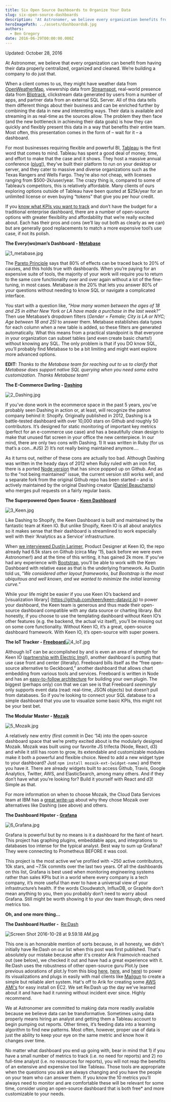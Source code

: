 ```yaml
---
title: Six Open Source Dashboards to Organize Your Data
slug: six-open-source-dashboards
description: 'At Astronomer, we believe every organization benefits from having data properly centralized, organized and cleaned. We’re building a company to do just that.'
heroImagePath: ../assets/dashboardsB.jpg
authors:
  - Ben Gregory
date: 2016-06-29T00:00:00.000Z
---
```


Updated: October 28, 2016

At Astronomer, we believe that every organization can benefit from having their data properly centralized, organized and cleaned. We’re building a company to do just that.

When a client comes to us, they might have weather data from [OpenWeatherMap](https://openweathermap.org), viewership data from [Streamspot](https://streamspot.com/), real-world presence data from [Bliptrack](https://bliptrack.com/), clickstream data generated by users from a number of apps, and partner data from an external SQL Server. All of this data tells them different things about their business and can be enriched further by combining the data in new and interesting ways. Their data is available and streaming in as real-time as the sources allow. The problem they then face (and the new bottleneck in achieving their data goals) is how they can quickly and flexibly present this data in a way that benefits their entire team. Most often, this presentation comes in the form of – wait for it – a dashboard.

For most businesses requiring flexible and powerful BI, [Tableau](https://tableau.com) is the first word that comes to mind. Tableau has spent a good deal of money, time, and effort to make that the case and it shows. They host a massive annual conference ([plug!](https://tc16.tableau.com/)), they’ve built their platform to run on your desktop or server, and they cater to massive and diverse organizations such as the Texas Rangers and Wells Fargo. They’re also not cheap, with licenses ranging from $500-2k/user/year. The crazy thing is, compared to some of Tableau’s competitors, this is relatively affordable. Many clients of ours exploring options outside of Tableau have been quoted at $25k/year for an unlimited license or even buying “tokens” that give you per hour credit.

If you [know what KPIs you want to track](http://www.astronomer.io/blog/5-ways-to-make-sure-your-analytics-spark-growth/) and don’t have the budget for a traditional enterprise dashboard, there are a number of open-source options with greater flexibility and affordability that we’re really excited about. Each has their pros and cons (we’ll lay out both as clearly as we can) but are generally good replacements to match a more expensive tool’s use case, if not its polish.

**The Every(wo)man’s Dashboard - [Metabase](https://github.com/metabase/metabase)**

![1_metabase.jpg](../assets/1_metabase.jpg)

The [Pareto Principle](https://en.wikipedia.org/wiki/Pareto_principle) says that 80% of effects can be traced back to 20% of causes, and this holds true with dashboards. When you’re paying for an expensive suite of tools, the majority of your work will require you to return to the same core functionality over and over again without a lot of the fine-tuning, in most cases. Metabase _is_ the 20% that lets you answer 80% of your questions without needing to know SQL or navigate a complicated interface.

You start with a question like, _”How many women between the ages of 18 and 25 in either New York or LA have made a purchase in the last week?”_ Then use Metabase’s dropdown filters (_Gender = Female; City is LA or NYC; Age between 18 and 25)_ to answer them. Metabase establishes data types for each column when a new table is added, so these filters are generated automatically. What this means from a practical standpoint is that everyone in your organization can subset tables (and even create basic charts!) without knowing any SQL. The only problem is that if you DO know SQL, you’ll probably find Metabase to be a bit limiting and might want explore more advanced options.

**EDIT:** _Thanks to the Metabase team for reaching out to us to clarify that Metabase does support native SQL querying when you need some extra customization. Thanks Metabase team!_

**The E-Commerce Darling - [Dashing](https://github.com/Shopify/dashing)**

![2_Dashing.jpg](../assets/2_Dashing.jpg)

If you’ve done work in the ecommerce space in the past 5 years, you’ve probably seen Dashing in action or, at least, will recognize the patron company behind it: Shopify. Originally published in 2012, Dashing is a battle-tested dashboard with over 10,000 stars on Github and roughly 50 contributors. It’s designed for static monitoring of important key metrics (perfect for an e-commerce use case) and has a beautifully clean design to make that unused flat screen in your office the new centerpiece. In our mind, there are only two cons with Dashing. 1) It was written in Ruby (for us that’s a con...#JS) 2) It’s not really being maintained anymore....

As it turns out, neither of these cons are actually too bad. Although Dashing was written in the heady days of 2012 when Ruby ruled with an iron fist, there is a ported [Node version](https://github.com/fabiocaseri/dashing-js) that has since popped up on Github. And as to the “not being maintained” issue, the current version still works well, and a separate fork from the original Github repo has been started – and is actively maintained by the original Dashing creator ([Daniel Beauchamp](https://github.com/pushmatrix)) who merges pull requests on a fairly regular basis.

**The Superpowered Open Source - [Keen Dashboard](https://keen.github.io/dashboards/)**

![3_Keen.jpg](../assets/3_Keen.jpg)

Like Dashing to Shopify, the Keen Dashboard is built and maintained by the fantastic team at Keen IO. But unlike Shopify, Keen IO is all about analytics so it makes sense that their dashboard is streamlined to work especially well with their ‘Analytics as a Service’ infrastructure.

When [we interviewed Dustin Larimer](https://www.astronomer.io/blog/way-more-an-interview-with-dustin-larimer), Product Designer at Keen IO, the repo already had 6.5k stars on Github (circa May ’15, back before we were even Astronomer!) and at the time of this writing, it has gained 2k more. If you’ve had any experience with [Bootstrap](https://getbootstrap.com/), you’ll be able to work with the Keen Dashboard with relative ease as that is the underlying framework. As Dustin told us, “_We considered other layout frameworks, but Bootstrap is the most ubiquitous and well known, and we wanted to minimize the initial learning curve._”

While your life might be easier if you use Keen IO’s backend and [visualization library] (https://github.com/keen/keen-dataviz.js) to power your dashboard, the Keen team is generous and thus made their open-source dashboard compatible with any data source or charting library. But honestly, if you choose to use the templating dashboard without Keen IO’s other features (e.g. the backend, the actual viz itself), you’ll be missing out on some core functionality. Without Keen IO, it’s a great, open-source dashboard framework. With Keen IO, it’s open-source with super powers.

**The IoT Tracker - [Freeboard](https://github.com/Freeboard/freeboard)**![4_IoT.jpg](../assets/4_IoT.jpg)

Although IoT can be accomplished by and is even an area of strength for Keen IO ([partnership with Electric Imp](https://keen.io/blog/88522353601/electric-imp-keen-io-iot-analytics-magic)!), another dashboard is putting that use case front and center (literally). Freeboard bills itself as the “free open-source alternative to Geckboard,” another dashboard that allows chart embedding from various tools and services. Freeboard is written in Node and has an [easy-to-follow architecture](https://freeboard.github.io/freeboard/docs/plugin_example.html) for building your own plugin. The biggest (perhaps only) con that we can see is that Freeboard _seemingly_ only supports event data (read: real-time, JSON objects) but doesn’t pull from databases. So if you’re looking to connect your SQL database to a simple dashboard that you use to visualize some basic KPIs, this might not be your best bet.

**The Modular Master - [Mozaik](https://github.com/plouc/mozaik)**

![5_Mozaik.jpg](../assets/5_Mozaik.jpg)

A relatively new entry (first commit in Dec ‘14) into the open-source dashboard space that we’re pretty excited about is the modularly designed Mozaik. Mozaik was built using our favorite JS trifecta (Node, React, d3) and while it still has room to grow, its extendable and customizable modules make it both a powerful and flexible choice. Need to add a new widget type to your dashboard? Just `npm install mozaik-ext-{widget-name}` and there you have it. There are already widgets built to access Github, Travis, Google Analytics, Twitter, AWS, and ElasticSearch, among many others. And if they don’t have what you’re looking for? Build it yourself with React and d3! Simple as that.

For more information on when to choose Mozaik, the Cloud Data Services team at IBM has a [great write-up](https://developer.ibm.com/clouddataservices/2015/12/01/humans-vs-apache-spark-building-our-rock-paper-scissors-game/) about why they chose Mozaik over alternatives like Dashing (see above) and others.

**The Dashboard Hipster - [Grafana](https://github.com/grafana/grafana)**

![6_Grafana.jpg](../assets/6_Grafana.jpg)

Grafana is powerful but by no means is it a dashboard for the faint of heart. This project has graphing plugins, embeddable apps, and integrations to databases too intense for the typical analyst. Best way to sum up Grafana? They were connecting to Prometheus BEFORE it was cool.

This project is the most active we’ve profiled with ~250 active contributors, 10k stars, and ~7.5k commits over the last two years. Of all the dashboards on this list, Grafana is best used when monitoring engineering systems rather than sales KPIs but in a world where every company is a tech company, it’s more useful than ever to have a universal view of your infrastructure’s health. If the words Cloudwatch, InfluxDB, or Graphite don’t mean anything to you, then you probably don’t need to worry about Grafana. Still might be worth showing it to your dev team though; devs need metrics too.

**Oh, and one more thing...**

**The Dashboard Hustler&nbsp;-&nbsp;** [Re:Dash](https://github.com/getredash/redash)

![Screen Shot 2016-10-28 at 9.59.18 AM.jpg](../assets/ScreenShot2016-10-28at9.59.18AM.jpg)

This one is an honorable mention of sorts because, in all honesty, we didn't initially have Re:Dash on our list when this post was first published. That's absolutely our mistake because after it's creator Arik Fraimovich reached out (see below), we checked it out and have had a great experience with it. Re:Dash uses the robustness of other open-source guru Plot.ly (see previous adorations of plot.ly from this blog [here](https://medium.com/the-astronomer-journey/what-i-learned-from-analyzing-1700-blog-posts-4a607431a32f#.5br7nk5xh), [here](https://www.astronomer.io/blog/what-i-learned-from-analyzing-1700-blog-posts-part-ii), and [here](https://www.astronomer.io/blog/data-in-basketball)) to power its&nbsp;visualizations and plugs in easily with mail clients like [Mailgun](https://mailgun.com) to create a simple but reliable alert system. Hat's off to Arik for creating some [AWS AMI's](https://docs.redash.io/en/latest/setup.html) for easy install on EC2. We&nbsp;set Re:Dash up the day we've learned about it and have had it running without incident ever since. Highly recommend.

We at Astronomer are committed to making data more readily available because we believe data can be transformative. Sometimes using data properly means hiring an analyst and getting them a Tableau account to begin pumping out reports. Other times, it’s feeding data into a learning algorithm to find new patterns. Most often, however, proper use of data is just the ability to keep your eye on the same metric and know how it changes over time.

No matter what dashboard you end up going with, bear in mind that 1) if you have a small number of metrics to track (i.e. no need for reports) and 2) no full-time analyst (i.e. no resources for reports), you will not reap the benefits of an extensive and expensive tool like Tableau. Those tools are appropriate when the questions you ask are always changing and you have the people on your team who can answer them. If you know the 10 metrics you’ll always need to monitor and are comfortable these will be relevant for some time, consider using an open-source dashboard that is both free\* and more customizable to your needs.

&nbsp;

